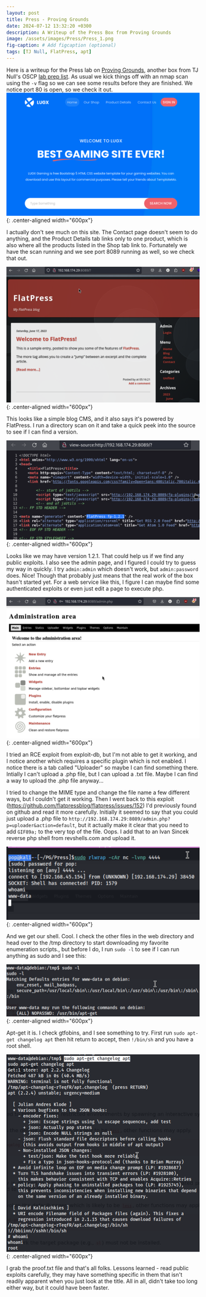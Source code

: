 ```yaml
---
layout: post
title: Press - Proving Grounds
date: 2024-07-12 13:32:20 +0300
description: A Writeup of the Press Box from Proving Grounds
image: /assets/images/Press/Press_1.png
fig-caption: # Add figcaption (optional)
tags: [TJ Null, FlatPress, apt]
---
```


Here is a writeup for the Press lab on [Proving Grounds](https://www.offsec.com/labs/), another box from TJ Null's OSCP [lab prep list](https://docs.google.com/spreadsheets/u/1/d/1dwSMIAPIam0PuRBkCiDI88pU3yzrqqHkDtBngUHNCw8/htmlview#). As usual we kick things off with an nmap scan using the `-v` flag so we can see some results before they are finished. We notice port 80 is open, so we check it out. 
![Press_1.png](/assets/images/Press/Press_1.png){: .center-aligned width="600px"}

I actually don't see much on this site. The Contact page doesn't seem to do anything, and the Product Details tab links only to one product, which is also where all the products listed in the Shop tab link to. Fortunately we have the scan running and we see port 8089 running as well, so we check that out. 

![Press_2.png](/assets/images/Press/Press_2.png){: .center-aligned width="600px"}

This looks like a simple blog CMS, and it also says it's powered by FlatPress. I run a directory scan on it and take a quick peek into the source to see if I can find a version. 

![Press_3.png](/assets/images/Press/Press_3.png){: .center-aligned width="600px"}

Looks like we may have version 1.2.1. That could help us if we find any public exploits. I also see the admin page, and I figured I could try to guess my way in quickly. I try `admin:admin` which doesn't work, but `admin:password` does. Nice! Though that probably just means that the real work of the box hasn't started yet. For a web service like this, I figure I can maybe find some authenticated exploits or even just edit a page to execute php. 

![Press_4.png](/assets/images/Press/Press_4.png){: .center-aligned width="600px"}

I tried an RCE exploit from exploit-db, but I'm not able to get it working, and I notice another which requires a specific plugin which is not enabled. I notice there is a tab called "Uploader" so maybe I can find something there. Intially I can't upload a .php file, but I can upload a .txt file. Maybe I can find a way to upload the .php file anyway...

I tried to change the MIME type and change the file name a few different ways, but I couldn't get it working. Then I went back to this exploit (https://github.com/flatpressblog/flatpress/issues/152) I'd previously found on github and read it more carefully. Initially it seemed to say that you could just upload a .php file to `http://192.168.174.29:8089/admin.php?p=uploader&action=default`, but it actually make it clear that you need to add `GIF89a;` to the very top of the file. Oops. I add that to an Ivan Sincek reverse php shell from revshells.com and upload it. 

![Press_5.png](/assets/images/Press/Press_5.png){: .center-aligned width="600px"}

And we get our shell. Cool. I check the other files in the web directory and head over to the /tmp directory to start downloading my favorite enumeration scripts., but before I do, I run `sudo -l` to see if I can run anything as sudo and I see this: 

![Press_6.png](/assets/images/Press/Press_6.png){: .center-aligned width="600px"}

Apt-get it is. I check gtfobins, and I see something to try. First run `sudo apt-get changelog apt` then hit return to accept, then `!/bin/sh` and you have a root shell. 

![Press_7.png](/assets/images/Press/Press_7.png){: .center-aligned width="600px"}

I grab the proof.txt file and that's all folks. Lessons learned - read public exploits carefully, they may have something specific in them that isn't readily apparent when you just look at the title. All in all, didn't take too long either way, but it could have been faster. 

